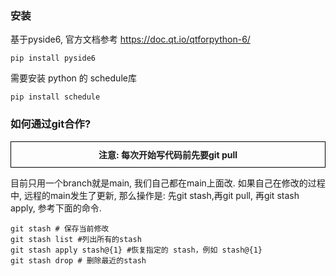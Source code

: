 ### 安装

基于pyside6, 官方文档参考 https://doc.qt.io/qtforpython-6/
```
pip install pyside6
```
需要安装 python 的 schedule库
```
pip install schedule
```

### 如何通过git合作?

<div style="text-align: center; border: 1px solid black; padding: 10px; font-weight: bold;">
    注意: 每次开始写代码前先要git pull
</div>

目前只用一个branch就是main, 我们自己都在main上面改. 如果自己在修改的过程中, 远程的main发生了更新, 那么操作是: 先git stash,再git pull, 再git stash apply, 参考下面的命令.
```
git stash # 保存当前修改
git stash list #列出所有的stash
git stash apply stash@{1} #恢复指定的 stash，例如 stash@{1}
git stash drop # 删除最近的stash
```